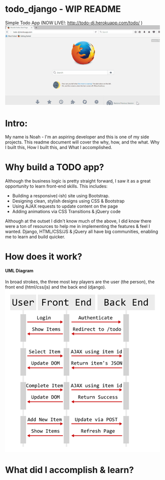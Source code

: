 # todo_django - WIP README
Simple Todo App (NOW LIVE!: http://todo-dj.herokuapp.com/todo/ )
![Demo](https://github.com/noah-dev/todo_django/blob/master/login/static/login/demo.gif)
# Intro:
My name is Noah - I'm an aspiring developer and this is one of my side projects. This readme document will cover the why, how, and the what. Why I built this, How I built this, and What I accomplished.

# Why build a TODO app?
Although the business logic is pretty straight forward, I saw it as a great opportunity to learn front-end skills. This includes:
* Building a responsive(-ish) site using Bootstrap.
* Designing clean, stylish designs using CSS & Bootstrap
* Using AJAX requests to update content on the page
* Adding animations via CSS Transitions & jQuery code

Although at the outset I didn't know much of the above, I did know there were a ton of resources to help me in implementing the features & feel I wanted. Django, HTML/CSS/JS & jQuery all have big communities, enabling me to learn and build quicker. 

# How does it work?
#### UML Diagram
In broad strokes, the three most key players are the user (the person), the front end (html/css/js) and the back end (django).
![UML](uml.png)


# What did I accomplish & learn?
